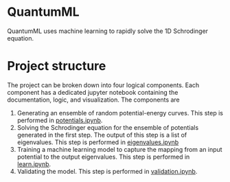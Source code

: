 # QuantumML

QuantumML uses machine learning to rapidly solve the 1D Schrodinger equation. 

# Project structure
The project can be broken down into four logical components. Each component has a dedicated jupyter notebook containing the documentation, logic, and visualization. The components are

1. Generating an ensemble of random potential-energy curves. This step is performed in  [potentials.ipynb](jupyter/potentials.ipynb).
2. Solving the Schrodinger equation for the ensemble of potentials generated in the first step. The output of this step is a list of eigenvalues. This step is performed in [eigenvalues.ipynb](jupyter/eigenvalues.ipynb)
3. Training a machine learning model to capture the mapping from an input potential to the output eigenvalues. This step is performed in [learn.ipynb](jupyter/learn.ipynb).
4. Validating the model. This step is performed in [validation.ipynb](jupyter/validation.ipynb).
